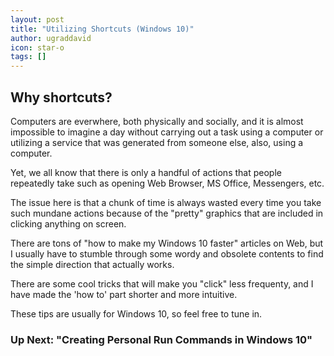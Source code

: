 ```yaml
---
layout: post
title: "Utilizing Shortcuts (Windows 10)"
author: ugraddavid
icon: star-o
tags: []
---
```


## Why shortcuts?

Computers are everwhere, both physically and socially, and it is almost impossible to imagine a day without carrying out a task using a computer or utilizing a service that was generated from someone else, also, using a computer.

Yet, we all know that there is only a handful of actions that people repeatedly take such as opening Web Browser, MS Office, Messengers, etc.

The issue here is that a chunk of time is always wasted every time you take such mundane actions because of the "pretty" graphics that are included in clicking anything on screen.

There are tons of "how to make my Windows 10 faster" articles on Web, but I usually have to stumble through some wordy and obsolete contents to find the simple direction that actually works.

There are some cool tricks that will make you "click" less frequenty, and I have made the 'how to' part shorter and more intuitive. 

These tips are usually for Windows 10, so feel free to tune in.

### Up Next: "Creating Personal Run Commands in Windows 10"
